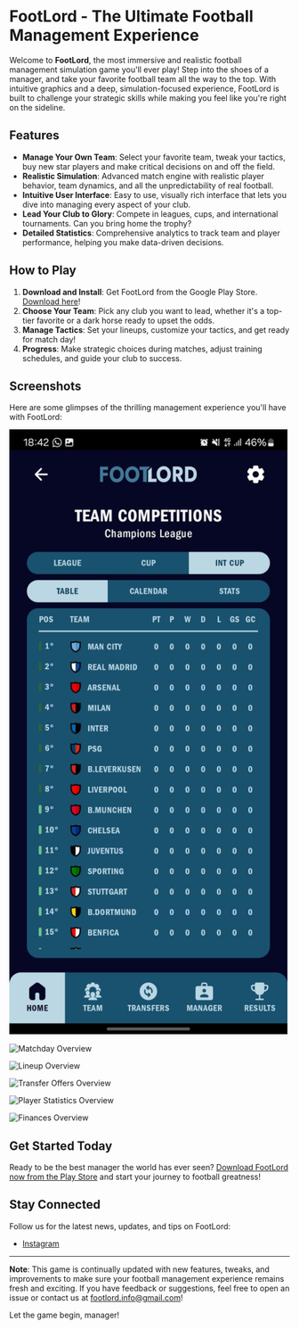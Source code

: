 # FootLord - The Ultimate Football Management Experience

Welcome to **FootLord**, the most immersive and realistic football management simulation game you'll ever play! Step into the shoes of a manager, and take your favorite football team all the way to the top. With intuitive graphics and a deep, simulation-focused experience, FootLord is built to challenge your strategic skills while making you feel like you're right on the sideline.

## Features

- **Manage Your Own Team**: Select your favorite team, tweak your tactics, buy new star players and make critical decisions on and off the field.
- **Realistic Simulation**: Advanced match engine with realistic player behavior, team dynamics, and all the unpredictability of real football.
- **Intuitive User Interface**: Easy to use, visually rich interface that lets you dive into managing every aspect of your club.
- **Lead Your Club to Glory**: Compete in leagues, cups, and international tournaments. Can you bring home the trophy?
- **Detailed Statistics**: Comprehensive analytics to track team and player performance, helping you make data-driven decisions.

## How to Play
1. **Download and Install**: Get FootLord from the Google Play Store. [Download here](https://play.google.com/store/apps/details?id=com.footlord_industries.footlord&pcampaignid=web_share)!
2. **Choose Your Team**: Pick any club you want to lead, whether it's a top-tier favorite or a dark horse ready to upset the odds.
3. **Manage Tactics**: Set your lineups, customize your tactics, and get ready for match day!
4. **Progress**: Make strategic choices during matches, adjust training schedules, and guide your club to success.

## Screenshots

Here are some glimpses of the thrilling management experience you'll have with FootLord:

<img src="https://github.com/LorenzoTessari2003/FootLord/blob/main/Screenshots/competitions.jpg" alt="Competitions Overview" width="500">

![Matchday Overview](https://github.com/LorenzoTessari2003/FootLord/blob/main/Screenshotsmatch.jpg)

![Lineup Overview](https://github.com/LorenzoTessari2003/FootLord/blob/main/Screenshotslineup.jpg)

![Transfer Offers Overview](https://github.com/LorenzoTessari2003/FootLord/blob/main/Screenshotstransfer_offer.jpg)

![Player Statistics Overview](https://github.com/LorenzoTessari2003/FootLord/blob/main/Screenshotsplayer.jpg)

![Finances Overview](https://github.com/LorenzoTessari2003/FootLord/blob/main/Screenshotsfinances.jpg)

## Get Started Today

Ready to be the best manager the world has ever seen? [Download FootLord now from the Play Store](https://play.google.com/store/apps/details?id=com.example.footlord) and start your journey to football greatness!

## Stay Connected

Follow us for the latest news, updates, and tips on FootLord:

- [Instagram](https://instagram.com/footlord.game)

---

**Note**: This game is continually updated with new features, tweaks, and improvements to make sure your football management experience remains fresh and exciting. If you have feedback or suggestions, feel free to open an issue or contact us at footlord.info@gmail.com!

Let the game begin, manager!


